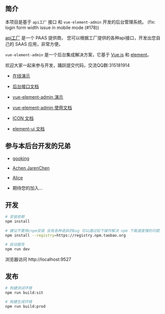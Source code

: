 ## 简介

本项目是基于 `api工厂` 接口 和 `vue-element-admin` 开发的后台管理系统。 (fix: login form width issue in mobile mode (#178))

[api工厂](https://www.it120.cc/) 是一个 PAAS 提供商，
您可以根据工厂提供的各种api接口，开发出您自己的 SAAS 应用，非常方便。

`vue-element-admin` 是一个后台集成解决方案，它基于 [Vue.js](https://github.com/vuejs/vue) 和 [element](https://github.com/ElemeFE/element)。

欢迎大家一起来参与开发，踊跃提交代码，交流QQ群:315181914

- [在线演示](http://newadmin.it120.cc/)

- [后台接口文档](http://user.api.it120.cc/swagger-ui.html)

- [vue-element-admin 演示](http://panjiachen.github.io/vue-element-admin)

- [vue-element-admin 使用文档](https://panjiachen.github.io/vue-element-admin-site/#/zh-cn/README)

- [ICON 文档](http://iconfont.cn/)

- [element-ui 文档](http://element-cn.eleme.io/#/zh-CN/component/installation)

## 参与本后台开发的兄弟

- [gooking](https://github.com/gooking)

- [Achen JarenChen](https://github.com/JarenChen)

- [Alice](https://github.com/Alice-Only)

- 期待您的加入...

## 开发
```bash
# 安装依赖
npm install
   
# 建议不要用cnpm安装 会有各种诡异的bug 可以通过如下操作解决 npm 下载速度慢的问题
npm install --registry=https://registry.npm.taobao.org

# 启动服务
npm run dev
```
浏览器访问 http://localhost:9527

## 发布
```bash
# 构建测试环境
npm run build:sit

# 构建生成环境
npm run build:prod
```
  
